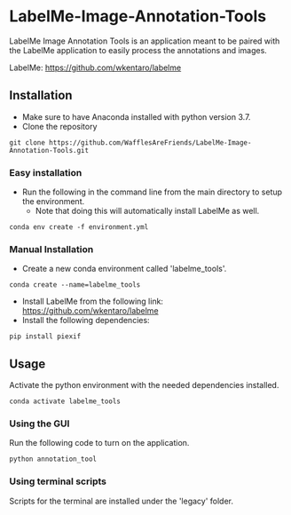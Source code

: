 # LabelMe-Image-Annotation-Tools
LabelMe Image Annotation Tools is an application meant to be paired with the LabelMe application to
easily process the annotations and images.

LabelMe: https://github.com/wkentaro/labelme

## Installation
- Make sure to have Anaconda installed with python version 3.7.
- Clone the repository
```
git clone https://github.com/WafflesAreFriends/LabelMe-Image-Annotation-Tools.git
```
### Easy installation
- Run the following in the command line from the main directory to setup the environment.
    - Note that doing this will automatically install LabelMe as well.
```
conda env create -f environment.yml
```
### Manual Installation
- Create a new conda environment called 'labelme_tools'.
```
conda create --name=labelme_tools
```
- Install LabelMe from the following link: https://github.com/wkentaro/labelme
- Install the following dependencies:
```
pip install piexif
```


## Usage
Activate the python environment with the needed dependencies installed.
```
conda activate labelme_tools
```
### Using the GUI
Run the following code to turn on the application.
```
python annotation_tool
```
### Using terminal scripts
Scripts for the terminal are installed under the 'legacy' folder.